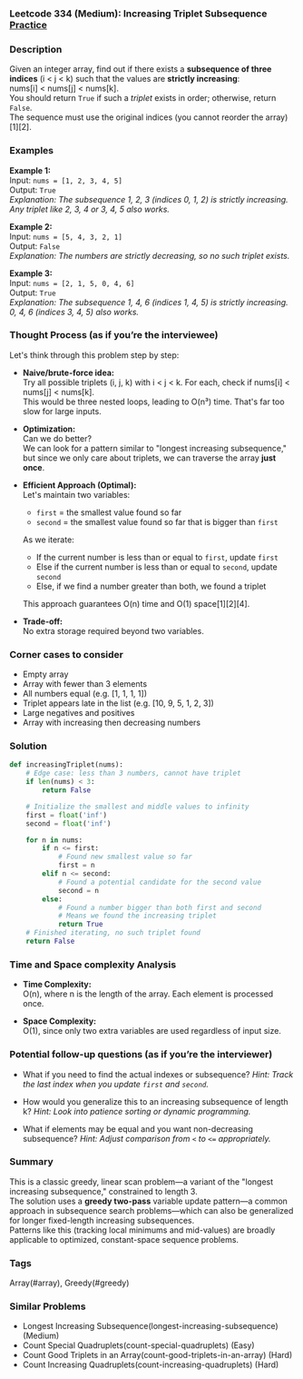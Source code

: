 ### Leetcode 334 (Medium): Increasing Triplet Subsequence [Practice](https://leetcode.com/problems/increasing-triplet-subsequence)

### Description  
Given an integer array, find out if there exists a **subsequence of three indices** \(i < j < k\) such that the values are **strictly increasing**:  
nums\[i\] < nums\[j\] < nums\[k\].  
You should return `True` if such a *triplet* exists in order; otherwise, return `False`.  
The sequence must use the original indices (you cannot reorder the array)[1][2].

### Examples  

**Example 1:**  
Input: `nums = [1, 2, 3, 4, 5]`  
Output: `True`  
*Explanation: The subsequence 1, 2, 3 (indices 0, 1, 2) is strictly increasing. Any triplet like 2, 3, 4 or 3, 4, 5 also works.*

**Example 2:**  
Input: `nums = [5, 4, 3, 2, 1]`  
Output: `False`  
*Explanation: The numbers are strictly decreasing, so no such triplet exists.*

**Example 3:**  
Input: `nums = [2, 1, 5, 0, 4, 6]`  
Output: `True`  
*Explanation: The subsequence 1, 4, 6 (indices 1, 4, 5) is strictly increasing. 0, 4, 6 (indices 3, 4, 5) also works.*

### Thought Process (as if you’re the interviewee)  

Let's think through this problem step by step:

- **Naive/brute-force idea:**  
  Try all possible triplets (i, j, k) with i < j < k. For each, check if nums\[i\] < nums\[j\] < nums\[k\].  
  This would be three nested loops, leading to O(n³) time. That's far too slow for large inputs.

- **Optimization:**  
  Can we do better?  
  We can look for a pattern similar to "longest increasing subsequence," but since we only care about triplets, we can traverse the array **just once**.

- **Efficient Approach (Optimal):**  
  Let's maintain two variables:
    - `first` = the smallest value found so far  
    - `second` = the smallest value found so far that is bigger than `first`
  
  As we iterate:
  - If the current number is less than or equal to `first`, update `first`
  - Else if the current number is less than or equal to `second`, update `second`
  - Else, if we find a number greater than both, we found a triplet
  
  This approach guarantees O(n) time and O(1) space[1][2][4].

- **Trade-off:**  
  No extra storage required beyond two variables.

### Corner cases to consider  
- Empty array  
- Array with fewer than 3 elements  
- All numbers equal (e.g. [1, 1, 1, 1])  
- Triplet appears late in the list (e.g. [10, 9, 5, 1, 2, 3])  
- Large negatives and positives  
- Array with increasing then decreasing numbers

### Solution

```python
def increasingTriplet(nums):
    # Edge case: less than 3 numbers, cannot have triplet
    if len(nums) < 3:
        return False

    # Initialize the smallest and middle values to infinity
    first = float('inf')
    second = float('inf')

    for n in nums:
        if n <= first:
            # Found new smallest value so far
            first = n
        elif n <= second:
            # Found a potential candidate for the second value
            second = n
        else:
            # Found a number bigger than both first and second
            # Means we found the increasing triplet
            return True
    # Finished iterating, no such triplet found
    return False
```

### Time and Space complexity Analysis  

- **Time Complexity:**  
  O(n), where n is the length of the array. Each element is processed once.

- **Space Complexity:**  
  O(1), since only two extra variables are used regardless of input size.

### Potential follow-up questions (as if you’re the interviewer)  

- What if you need to find the actual indexes or subsequence?
  *Hint: Track the last index when you update `first` and `second`.*

- How would you generalize this to an increasing subsequence of length k?
  *Hint: Look into patience sorting or dynamic programming.*

- What if elements may be equal and you want non-decreasing subsequence?
  *Hint: Adjust comparison from `<` to `<=` appropriately.*

### Summary
This is a classic greedy, linear scan problem—a variant of the "longest increasing subsequence," constrained to length 3.  
The solution uses a **greedy two-pass** variable update pattern—a common approach in subsequence search problems—which can also be generalized for longer fixed-length increasing subsequences.  
Patterns like this (tracking local minimums and mid-values) are broadly applicable to optimized, constant-space sequence problems.

### Tags
Array(#array), Greedy(#greedy)

### Similar Problems
- Longest Increasing Subsequence(longest-increasing-subsequence) (Medium)
- Count Special Quadruplets(count-special-quadruplets) (Easy)
- Count Good Triplets in an Array(count-good-triplets-in-an-array) (Hard)
- Count Increasing Quadruplets(count-increasing-quadruplets) (Hard)